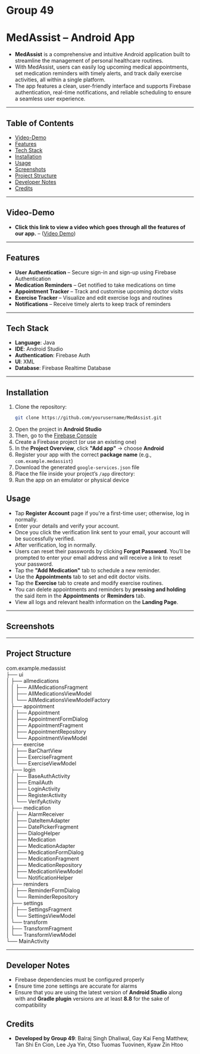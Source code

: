 # Group 49


# MedAssist – Android App

- **MedAssist** is a comprehensive and intuitive Android application built to streamline the management of personal healthcare routines.  
- With MedAssist, users can easily log upcoming medical appointments, set medication reminders with timely alerts, and track daily exercise activities, all within a single platform.  
- The app features a clean, user-friendly interface and supports Firebase authentication, real-time notifications, and reliable scheduling to ensure a seamless user experience.


---

## Table of Contents
- [Video-Demo](#Video-Demo)
- [Features](#features)
- [Tech Stack](#tech-stack)
- [Installation](#installation)
- [Usage](#usage)
- [Screenshots](#screenshots)
- [Project Structure](#project-structure)
- [Developer Notes](#developer-notes)
- [Credits](#credits)

---

## Video-Demo

- **Click this link to view a video which goes through all the features of our app.** – ([Video Demo](https://drive.google.com/file/d/1z_FnjLKfWgcMWztDu_WebivK5sGcrhnq/view)) 

---

## Features

- **User Authentication** – Secure sign-in and sign-up using Firebase Authentication  
- **Medication Reminders** – Get notified to take medications on time  
- **Appointment Tracker** – Track and customise upcoming doctor visits 
- **Exercise Tracker** – Visualize and edit exercise logs and routines 
- **Notifications** – Receive timely alerts to keep track of reminders

---

## Tech Stack

- **Language**: Java  
- **IDE**: Android Studio  
- **Authentication**: Firebase Auth
- **UI**: XML 
- **Database**: Firebase Realtime Database 

---

## Installation

1. Clone the repository:
   ```bash
   git clone https://github.com/yourusername/MedAssist.git

2. Open the project in **Android Studio**
3. Then, go to the [Firebase Console](https://console.firebase.google.com/)
4. Create a Firebase project (or use an existing one)
5. In the **Project Overview**, click **"Add app"** → choose **Android**
6. Register your app with the correct **package name** (e.g., `com.example.medassist`)
7. Download the generated `google-services.json` file
8. Place the file inside your project’s `/app` directory:
9. Run the app on an emulator or physical device
    

## Usage

- Tap **Register Account** page if you're a first-time user; otherwise, log in normally.  
- Enter your details and verify your account.  
- Once you click the verification link sent to your email, your account will be successfully verified.  
- After verification, log in normally.  
- Users can reset their passwords by clicking **Forgot Password**. You’ll be prompted to enter your email address and will receive a link to reset your password.  
- Tap the **"Add Medication"** tab to schedule a new reminder.  
- Use the **Appointments** tab to set and edit doctor visits.  
- Tap the **Exercise** tab to create and modify exercise routines.
- You can delete appointments and reminders by **pressing and holding** the said item in the **Appointments** or **Reminders** tab.
- View all logs and relevant health information on the **Landing Page**.

---

## Screenshots

<!-- Replace with actual image files -->

---

## Project Structure

com.example.medassist  
├── ui  
│   ├── allmedications  
│   │   ├── AllMedicationsFragment  
│   │   ├── AllMedicationsViewModel  
│   │   └── AllMedicationsViewModelFactory  
│   ├── appointment  
│   │   ├── Appointment  
│   │   ├── AppointmentFormDialog  
│   │   ├── AppointmentFragment  
│   │   ├── AppointmentRepository  
│   │   └── AppointmentViewModel  
│   ├── exercise  
│   │   ├── BarChartView  
│   │   ├── ExerciseFragment  
│   │   └── ExerciseViewModel  
│   ├── login  
│   │   ├── BaseAuthActivity  
│   │   ├── EmailAuth  
│   │   ├── LoginActivity  
│   │   ├── RegisterActivity  
│   │   └── VerifyActivity  
│   ├── medication  
│   │   ├── AlarmReceiver  
│   │   ├── DateItemAdapter  
│   │   ├── DatePickerFragment  
│   │   ├── DialogHelper  
│   │   ├── Medication  
│   │   ├── MedicationAdapter  
│   │   ├── MedicationFormDialog  
│   │   ├── MedicationFragment  
│   │   ├── MedicationRepository  
│   │   ├── MedicationViewModel  
│   │   └── NotificationHelper  
│   ├── reminders  
│   │   ├── ReminderFormDialog  
│   │   └── ReminderRepository  
│   ├── settings  
│   │   ├── SettingsFragment  
│   │   └── SettingsViewModel  
│   └── transform  
│       ├── TransformFragment  
│       └── TransformViewModel  
└── MainActivity


---

## Developer Notes

- Firebase dependencies must be configured properly  
- Ensure time zone settings are accurate for alarms
- Ensure that you are using the latest version of **Android Studio** along with and **Gradle plugin** versions are at least **8.8** for the sake of compatibility

## Credits

- **Developed by Group 49**: Balraj Singh Dhaliwal, Gay Kai Feng Matthew, Tan Shi En Cion, Lee Jya Yin, Otso Tuomas Tuovinen, Kyaw Zin Htoo

